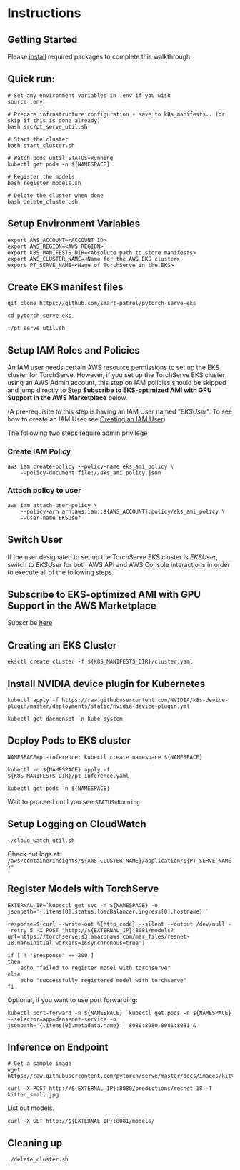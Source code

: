# Instructions

## Getting Started

Please [install](https://github.com/smart-patrol/pytorch-serve-eks/blob/master/installation.md) required packages to complete this walkthrough.

## Quick run:

```
# Set any environment variables in .env if you wish
source .env

# Prepare infrastructure configuration + save to k8s_manifests.. (or skip if this is done already)
bash src/pt_serve_util.sh

# Start the cluster
bash start_cluster.sh

# Watch pods until STATUS=Running
kubectl get pods -n ${NAMESPACE}

# Register the models
bash register_models.sh

# Delete the cluster when done
bash delete_cluster.sh
```

## Setup Environment Variables

```
export AWS_ACCOUNT=<ACCOUNT ID>
export AWS_REGION=<AWS REGION>
export K8S_MANIFESTS_DIR=<Absolute path to store manifests>
export AWS_CLUSTER_NAME=<Name for the AWS EKS cluster>
export PT_SERVE_NAME=<Name of TorchServe in the EKS>
```

## Create EKS manifest files

```
git clone https://github.com/smart-patrol/pytorch-serve-eks

cd pytorch-serve-eks

./pt_serve_util.sh
```

## Setup IAM Roles and Policies

An IAM user needs certain AWS resource permissions to set up the EKS cluster for TorchServe. However, if you set up the TorchServe EKS cluster using an AWS Admin account, this step on IAM policies should be skipped and jump directly to Step **Subscribe to EKS-optimized AMI with GPU Support in the AWS Marketplace** below.

(A pre-requisite to this step is having an IAM User named "*EKSUser*". To see how to create an IAM User see [Creating an IAM User](https://docs.aws.amazon.com/IAM/latest/UserGuide/id_users_create.html))

The following two steps require admin privilege

### Create IAM Policy

```
aws iam create-policy --policy-name eks_ami_policy \
    --policy-document file://eks_ami_policy.json
```

### Attach policy to user
```
aws iam attach-user-policy \
    --policy-arn arn:aws:iam::${AWS_ACCOUNT}:policy/eks_ami_policy \
    --user-name EKSUser
```

## Switch User
If the user designated to set up the TorchServe EKS cluster is *EKSUser*, switch to *EKSUser* for both AWS API and AWS Console interactions in order to execute all of the following steps.

## Subscribe to EKS-optimized AMI with GPU Support in the AWS Marketplace

Subscribe [here](https://aws.amazon.com/marketplace/pp/B07GRHFXGM)

<!---
## Building and Hosting the Docker Image

```
./build_push.sh
```
--->

## Creating an EKS Cluster

```
eksctl create cluster -f ${K8S_MANIFESTS_DIR}/cluster.yaml
```

## Install NVIDIA device plugin for Kubernetes

```
kubectl apply -f https://raw.githubusercontent.com/NVIDIA/k8s-device-plugin/master/deployments/static/nvidia-device-plugin.yml

kubectl get daemonset -n kube-system
```

## Deploy Pods to EKS cluster

```
NAMESPACE=pt-inference; kubectl create namespace ${NAMESPACE}

kubectl -n ${NAMESPACE} apply -f ${K8S_MANIFESTS_DIR}/pt_inference.yaml

kubectl get pods -n ${NAMESPACE}
```
Wait to proceed until you see `STATUS=Running`

## Setup Logging on CloudWatch

```
./cloud_watch_util.sh
```

Check out logs at: `/aws/containerinsights/${AWS_CLUSTER_NAME}/application/${PT_SERVE_NAME}*`

## Register Models with TorchServe

```
EXTERNAL_IP=`kubectl get svc -n ${NAMESPACE} -o jsonpath='{.items[0].status.loadBalancer.ingress[0].hostname}'`

response=$(curl --write-out %{http_code} --silent --output /dev/null --retry 5 -X POST "http://${EXTERNAL_IP}:8081/models?url=https://torchserve.s3.amazonaws.com/mar_files/resnet-18.mar&initial_workers=1&synchronous=true")

if [ ! "$response" == 200 ]
then
    echo "failed to register model with torchserve"
else
    echo "successfully registered model with torchserve"
fi
```

Optional, if you want to use port forwarding:

```
kubectl port-forward -n ${NAMESPACE} `kubectl get pods -n ${NAMESPACE} --selector=app=densenet-service -o jsonpath='{.items[0].metadata.name}'` 8080:8080 8081:8081 &
```

## Inference on Endpoint

```
# Get a sample image
wget https://raw.githubusercontent.com/pytorch/serve/master/docs/images/kitten_small.jpg

curl -X POST http://${EXTERNAL_IP}:8080/predictions/resnet-18 -T kitten_small.jpg
```

List out models.

```
curl -X GET http://${EXTERNAL_IP}:8081/models/
```

## Cleaning up

```
./delete_cluster.sh
```
